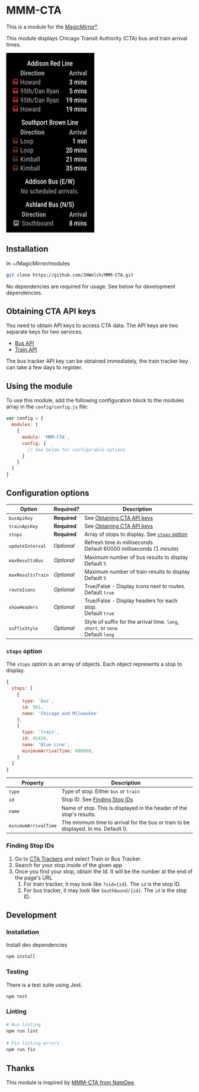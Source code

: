 # MMM-CTA

This is a module for the [MagicMirror²](https://github.com/MichMich/MagicMirror/).

This module displays Chicago Transit Authority (CTA) bus and train arrival times.

![Screenshot](screenshot.png)

## Installation

In ~/MagicMirror/modules
```sh
git clone https://github.com/JHWelch/MMM-CTA.git
```

No dependencies are required for usage. See below for development dependencies.

## Obtaining CTA API keys

You need to obtain API keys to access CTA data. The API keys are two separate keys for two services.

- [Bus API](http://www.transitchicago.com/developers/bustracker.aspx)
- [Train API](http://www.transitchicago.com/developers/traintrackerapply.aspx)

The bus tracker API key can be obtained immediately, the train tracker key can take a few days to register.

## Using the module

To use this module, add the following configuration block to the modules array in the `config/config.js` file:
```js
var config = {
  modules: [
    {
      module: 'MMM-CTA',
      config: {
        // See below for configurable options
      }
    }
  ]
}
```

## Configuration options

| Option            | Required?    | Description                                                                         |
| ----------------- | ------------ | ----------------------------------------------------------------------------------- |
| `busApiKey`       | **Required** | See [Obtaining CTA API keys](#obtaining-cta-api-keys)                               |
| `trainApiKey`     | **Required** | See [Obtaining CTA API keys](#obtaining-cta-api-keys)                               |
| `stops`           | **Required** | Array of stops to display. See [`stops` option](#stops-option)                      |
| `updateInterval`  | *Optional*   | Refresh time in milliseconds <br>Default 60000 milliseconds (1 minute)              |
| `maxResultsBus`   | *Optional*   | Maximum number of bus results to display <br>Default `5`                            |
| `maxResultsTrain` | *Optional*   | Maximum number of train results to display <br>Default `5`                          |
| `routeIcons`      | *Optional*   | True/False - Display icons next to routes. <br>Default `true`                       |
| `showHeaders`     | *Optional*   | True/False - Display headers for each stop. <br>Default `true`                      |
| `suffixStyle`     | *Optional*   | Style of suffix for the arrival time. `long`, `short`, or `none` <br>Default `long` |

### `stops` option

The `stops` option is an array of objects. Each object represents a stop to display.

```js
{
  stops: [
    {
      type: 'bus',
      id: 561,
      name: 'Chicago and Milwaukee'
    },
    {
      type: 'train',
      id: 41410,
      name: 'Blue Line',
      minimumArrivalTime: 600000,
    }
  ]
}
```

| Property              | Description                                                                         |
| --------              | ----------------------------------------------------------------------------------- |
| `type`                | Type of stop. Either `bus` or `train`                                               |
| `id`                  | Stop ID. See [Finding Stop IDs](#finding-stop-ids)                                  |
| `name`                | Name of stop. This is displayed in the header of the stop's results.                |
| `minimumArrivalTime`  | The minimum time to arrival for the bus or train to be displayed. In ms. Default 0. |

### Finding Stop IDs

1. Go to [CTA Trackers](https://www.transitchicago.com/tracker/) and select Train or Bus Tracker.
2. Search for your stop inside of the given app
3. Once you find your stop, obtain the Id. It will be the number at the end of the page's URL
   1. For train tracker, it may look like `?sid={id}`. The `id` is the stop ID.
   2. For bus tracker, it may look like `Southbound/{id}`. The `id` is the stop ID.

## Development

### Installation

Install dev dependencies

```sh
npm install
```

### Testing

There is a test suite using Jest.

```sh
npm test
```

### Linting

```sh
# Run linting
npm run lint

# Fix linting errors
npm run fix
```


## Thanks

This module is inspired by [MMM-CTA from NateDee](https://github.com/NateDee/MMM-CTA).
